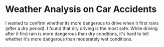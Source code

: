 # Weather Analysis on Car Accidents
I wanted to confirm whether its more dangerous to drive when it first rains (after a dry period). I found that dry driving is the most safe. While driving after it first rain is more dangerous than dry condtions, it's hard to tell whether it's more dangerous than moderately wet conditions.
